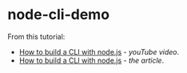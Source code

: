 # node-cli-demo

From this tutorial:
* [How to build a CLI with node.js](https://youtu.be/s2h28p4s-Xs) - _youTube video_.
* [How to build a CLI with node.js](https://www.twilio.com/blog/how-to-build-a-cli-with-node-js) - _the article_. 
